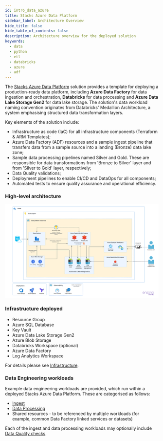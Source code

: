 ```yaml
---
id: intro_data_azure
title: Stacks Azure Data Platform
sidebar_label: Architecture Overview
hide_title: false
hide_table_of_contents: false
description: Architecture overview for the deployed solution
keywords:
  - data
  - python
  - etl
  - databricks
  - azure
  - adf
---
```


The [Stacks Azure Data Platform](https://github.com/amido/stacks-azure-data) solution provides
a template for deploying a production-ready data platform, including **Azure Data Factory** for data
ingestion and orchestration, **Databricks** for data processing and **Azure Data Lake Storage Gen2**
for data lake storage. The solution's data workload naming convention originates from Databricks'
Medallion Architecture, a system emphasising structured data transformation layers.

Key elements of the solution include:

* Infrastructure as code (IaC) for all infrastructure components (Terraform & ARM Templates);
* Azure Data Factory (ADF) resources and a sample ingest pipeline that transfers data from a sample
source into a landing (Bronze) data lake zone;
* Sample data processing pipelines named Silver and Gold. These are responsible for data
transformations from 'Bronze to Silver' layer and from 'Silver to Gold' layer, respectively;
* Data Quality validations;
* Deployment pipelines to enable CI/CD and DataOps for all components;
* Automated tests to ensure quality assurance and operational efficiency.

### High-level architecture

![High-level architecture.png](images/Stacks_Azure_Data_Platform-HLD.png)

### Infrastructure deployed

* Resource Group
* Azure SQL Database
* Key Vault
* Azure Data Lake Storage Gen2
* Azure Blob Storage
* Databricks Workspace (optional)
* Azure Data Factory
* Log Analytics Workspace

For details please see [Infrastructure](components/infrastructure/core_data_platform_azure.md).

### Data Engineering workloads

Example data engineering workloads are provided, which run within a deployed Stacks Azure Data Platform. These are categorised as follows:

* [Ingest](components/etl_pipelines/ingest_data_azure.md)
* [Data Processing](components/etl_pipelines/silver_data_azure.md)
* Shared resources - to be referenced by multiple workloads (for example, common Data Factory linked services or datasets)

Each of the ingest and data processing workloads may optionally include [Data Quality checks](components/etl_pipelines/data_quality_azure.md).
